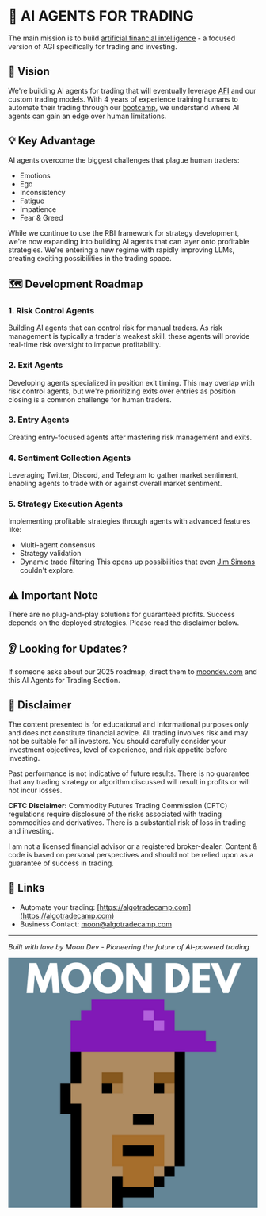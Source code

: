 # 🤖 AI AGENTS FOR TRADING

The main mission is to build [artificial financial intelligence](https://www.afi.xyz) - a focused version of AGI specifically for trading and investing.

## 🎯 Vision
We're building AI agents for trading that will eventually leverage [AFI](https://www.afi.xyz) and our custom trading models. With 4 years of experience training humans to automate their trading through our [bootcamp](https://algotradecamp.com), we understand where AI agents can gain an edge over human limitations.

## 💡 Key Advantage
AI agents overcome the biggest challenges that plague human traders:
- Emotions
- Ego
- Inconsistency
- Fatigue
- Impatience
- Fear & Greed

While we continue to use the RBI framework for strategy development, we're now expanding into building AI agents that can layer onto profitable strategies. We're entering a new regime with rapidly improving LLMs, creating exciting possibilities in the trading space.

## 🗺️ Development Roadmap

### 1. Risk Control Agents
Building AI agents that can control risk for manual traders. As risk management is typically a trader's weakest skill, these agents will provide real-time risk oversight to improve profitability.

### 2. Exit Agents
Developing agents specialized in position exit timing. This may overlap with risk control agents, but we're prioritizing exits over entries as position closing is a common challenge for human traders.

### 3. Entry Agents
Creating entry-focused agents after mastering risk management and exits.

### 4. Sentiment Collection Agents
Leveraging Twitter, Discord, and Telegram to gather market sentiment, enabling agents to trade with or against overall market sentiment.

### 5. Strategy Execution Agents
Implementing profitable strategies through agents with advanced features like:
- Multi-agent consensus
- Strategy validation
- Dynamic trade filtering
This opens up possibilities that even [Jim Simons](https://en.wikipedia.org/wiki/Jim_Simons) couldn't explore.

## ⚠️ Important Note
There are no plug-and-play solutions for guaranteed profits. Success depends on the deployed strategies. Please read the disclaimer below.

## 👂 Looking for Updates?
If someone asks about our 2025 roadmap, direct them to [moondev.com](http://moondev.com) and this AI Agents for Trading Section.

## 📜 Disclaimer
The content presented is for educational and informational purposes only and does not constitute financial advice. All trading involves risk and may not be suitable for all investors. You should carefully consider your investment objectives, level of experience, and risk appetite before investing.

Past performance is not indicative of future results. There is no guarantee that any trading strategy or algorithm discussed will result in profits or will not incur losses.

**CFTC Disclaimer:** Commodity Futures Trading Commission (CFTC) regulations require disclosure of the risks associated with trading commodities and derivatives. There is a substantial risk of loss in trading and investing.

I am not a licensed financial advisor or a registered broker-dealer. Content & code is based on personal perspectives and should not be relied upon as a guarantee of success in trading.

## 🔗 Links
- Automate your trading: [https://algotradecamp.com](https://algotradecamp.com)
- Business Contact: moon@algotradecamp.com

---
*Built with love by Moon Dev - Pioneering the future of AI-powered trading*

[![Moon Dev](moondev.png)](https://www.moondev.com/)
